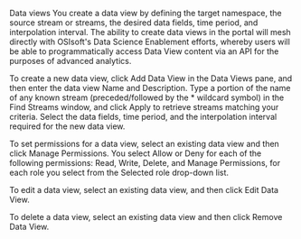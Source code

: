 Data views
You create a data view by defining the target namespace, the source stream or streams, the desired data fields, time period, and interpolation interval. The ability to create data views in the portal will mesh directly with OSIsoft's Data Science Enablement efforts, whereby users will be able to programmatically access Data View content via an API for the purposes of advanced analytics.

To create a new data view, click Add Data View in the Data Views pane, and then enter the data view Name and Description. Type a portion of the name of any known stream (preceded/followed by the * wildcard symbol) in the Find Streams window, and click Apply to retrieve streams matching your criteria. Select the data fields, time period, and the interpolation interval required for the new data view.

To set permissions for a data view, select an existing data view and then click Manage Permissions. You select Allow or Deny for each of the following permissions: Read, Write, Delete, and Manage Permissions, for each role you select from the Selected role drop-down list.

To edit a data view, select an existing data view, and then click Edit Data View.

To delete a data view, select an existing data view and then click Remove Data View.

